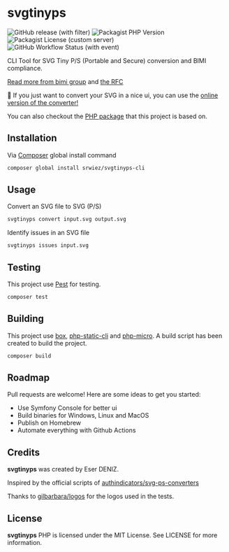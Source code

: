 # svgtinyps

![GitHub release (with filter)](https://img.shields.io/github/v/release/SRWieZ/svgtinyps-cli)
![Packagist PHP Version](https://img.shields.io/packagist/dependency-v/SRWieZ/svgtinyps-cli/php)
![Packagist License (custom server)](https://img.shields.io/packagist/l/SRWieZ/svgtinyps-cli)
![GitHub Workflow Status (with event)](https://img.shields.io/github/actions/workflow/status/SRWieZ/svgtinyps-cli/test.yml)


CLI Tool for SVG Tiny P/S (Portable and Secure) conversion and BIMI compliance.

[Read more from bimi group](https://bimigroup.org/creating-bimi-svg-logo-files/)
and [the RFC](https://datatracker.ietf.org/doc/id/draft-svg-tiny-ps-abrotman-00.txt)

🧪 If you just want to convert your SVG in a nice ui, you can use the
[online version of the converter!](https://checkbimi.com/convertsvg)

You can also checkout the [PHP package](https://github.com/SRWieZ/php-svg-ps-converter) that this project is based on.

## Installation

[//]: # (Download the latest release from [Github releases]&#40;https://github.com/SRWieZ/svgtinyps-cli/releases&#41;)

Via [Composer](https://getcomposer.org/) global install command
```bash
composer global install srwiez/svgtinyps-cli
```

[//]: # (Coming soon to [Homebrew]&#40;https://brew.sh/&#41;)

[//]: # (Via [Homebrew]&#40;https://brew.sh/&#41; &#40;macOS & Linux&#41;)

[//]: # (```bash)

[//]: # (brew tap srwiez/homebrew-tap)

[//]: # (brew install svgtinyps)

[//]: # (```)

## Usage

Convert an SVG file to SVG (P/S)

```bash
svgtinyps convert input.svg output.svg
```

Identify issues in an SVG file

```bash
svgtinyps issues input.svg
```

[//]: # (Minify an SVG file)

[//]: # ()
[//]: # (```bash)

[//]: # (svgtinyps minify input.svg)

[//]: # (```)


## Testing
This project use [Pest](https://pestphp.com/) for testing.
```bash
composer test
```

## Building
This project use [box](https://github.com/box-project/box), [php-static-cli](https://github.com/crazywhalecc/static-php-cli) and [php-micro](https://github.com/dixyes/phpmicro).
A build script has been created to build the project.
```bash
composer build
```

## Roadmap
Pull requests are welcome! Here are some ideas to get you started:
- Use Symfony Console for better ui
- Build binaries for Windows, Linux and MacOS
- Publish on Homebrew 
- Automate everything with Github Actions


## Credits

**svgtinyps** was created by Eser DENIZ.

Inspired by the official scripts
of [authindicators/svg-ps-converters](https://github.com/authindicators/svg-ps-converters)

Thanks to [gilbarbara/logos](https://github.com/gilbarbara/logos) for the logos used in the tests.

## License

**svgtinyps** PHP is licensed under the MIT License. See LICENSE for more information.